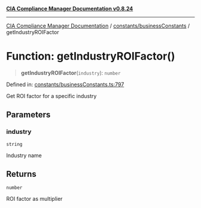 [**CIA Compliance Manager Documentation v0.8.24**](../../../README.md)

***

[CIA Compliance Manager Documentation](../../../modules.md) / [constants/businessConstants](../README.md) / getIndustryROIFactor

# Function: getIndustryROIFactor()

> **getIndustryROIFactor**(`industry`): `number`

Defined in: [constants/businessConstants.ts:797](https://github.com/Hack23/cia-compliance-manager/blob/8f5d084752ccee354557e96bf8b49239fb671c91/src/constants/businessConstants.ts#L797)

Get ROI factor for a specific industry

## Parameters

### industry

`string`

Industry name

## Returns

`number`

ROI factor as multiplier
